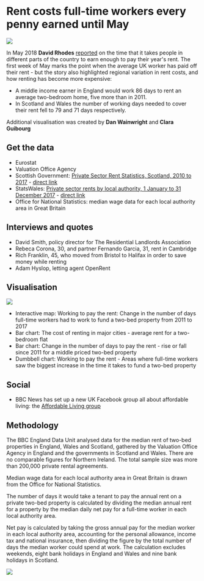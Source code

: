 # Rent costs full-time workers every penny earned until May

![](https://ichef-1.bbci.co.uk/news/624/cpsprodpb/82C7/production/_101097433_rentdays8-nc.png)
 
In May 2018 **David Rhodes** [reported](http://www.bbc.co.uk/news/uk-england-43881389) on the time that it takes people in different parts of the country to earn enough to pay their year's rent. The first week of May marks the point when the average UK worker has paid off their rent - but the story also highlighted regional variation in rent costs, and how renting has become more expensive: 

* A middle income earner in England would work 86 days to rent an average two-bedroom home, five more than in 2011. 
* In Scotland and Wales the number of working days needed to cover their rent fell to 79 and 71 days respectively.

Additional visualisation was created by **Dan Wainwright** and **Clara Guibourg**

## Get the data

* Eurostat 
* Valuation Office Agency
* Scottish Government: [Private Sector Rent Statistics, Scotland, 2010 to 2017](http://www.gov.scot/Publications/2017/11/7528/downloads) - [direct link](http://www.gov.scot/Resource/0052/00527607.xlsm)
* StatsWales: [Private sector rents by local authority, 1 January to 31 December 2017](https://statswales.gov.wales/Catalogue/Housing/Private-Sector-Rents) - [direct link](https://statswales.gov.wales/Download/File?fileId=408)
* Office for National Statistics: median wage data for each local authority area in Great Britain  

## Interviews and quotes

* David Smith, policy director for The Residential Landlords Association
* Rebeca Corona, 30, and partner Fernando Garcia, 31, rent in Cambridge
* Rich Franklin, 45, who moved from Bristol to Halifax in order to save money while renting
* Adam Hyslop, letting agent OpenRent

## Visualisation

![](https://ichef-1.bbci.co.uk/news/624/cpsprodpb/5BC8/production/_101069432_chart-rent_change_020418-zjqze-nc.png)

* Interactive map: Working to pay the rent: Change in the number of days full-time workers had to work to fund a two-bed property from 2011 to 2017
* Bar chart: The cost of renting in major cities - average rent for a two-bedroom flat 
* Bar chart: Change in the number of days to pay the rent - rise or fall since 2011 for a middle priced two-bed property
* Dumbbell chart: Working to pay the rent - Areas where full-time workers saw the biggest increase in the time it takes to fund a two-bed property

## Social 

* BBC News has set up a new UK Facebook group all about affordable living: the [Affordable Living group](https://www.facebook.com/groups/1662266277150033/)

## Methodology

The BBC England Data Unit analysed data for the median rent of two-bed properties in England, Wales and Scotland, gathered by the Valuation Office Agency in England and the governments in Scotland and Wales. There are no comparable figures for Northern Ireland. The total sample size was more than 200,000 private rental agreements.

Median wage data for each local authority area in Great Britain is drawn from the Office for National Statistics.

The number of days it would take a tenant to pay the annual rent on a private two-bed property is calculated by dividing the median annual rent for a property by the median daily net pay for a full-time worker in each local authority area.

Net pay is calculated by taking the gross annual pay for the median worker in each local authority area, accounting for the personal allowance, income tax and national insurance, then dividing the figure by the total number of days the median worker could spend at work. The calculation excludes weekends, eight bank holidays in England and Wales and nine bank holidays in Scotland.

![](https://ichef.bbci.co.uk/news/624/cpsprodpb/3FEB/production/_101036361_chart-rent_international_190418-qjnvp-nc.png)

